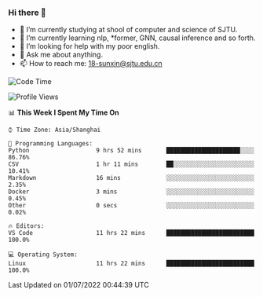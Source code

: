 ### Hi there 👋

<!--
**sunxin000/sunxin000** is a ✨ _special_ ✨ repository because its `README.md` (this file) appears on your GitHub profile.

Here are some ideas to get you started:

- 🔭 I’m currently working on ...
- 🌱 I’m currently learning ...
- 👯 I’m looking to collaborate on ...
- 🤔 I’m looking for help with ...
- 💬 Ask me about ...
- 📫 How to reach me: ...
- 😄 Pronouns: ...
- ⚡ Fun fact: ...
-->
- 🏫 I’m currently studying at shool of computer and science of SJTU.
- 🌱 I’m currently learning nlp, \*former, GNN, causal inference and so forth.
- 🤔 I’m looking for help with my poor english.
- 💬 Ask me about anything.
- 📫 How to reach me: 18-sunxin@sjtu.edu.cn
<!--START_SECTION:waka-->
![Code Time](http://img.shields.io/badge/Code%20Time-236%20hrs%201%20min-blue)

![Profile Views](http://img.shields.io/badge/Profile%20Views-2-blue)

📊 **This Week I Spent My Time On** 

```text
⌚︎ Time Zone: Asia/Shanghai

💬 Programming Languages: 
Python                   9 hrs 52 mins       █████████████████████░░░░   86.76% 
CSV                      1 hr 11 mins        ██░░░░░░░░░░░░░░░░░░░░░░░   10.41% 
Markdown                 16 mins             ░░░░░░░░░░░░░░░░░░░░░░░░░   2.35% 
Docker                   3 mins              ░░░░░░░░░░░░░░░░░░░░░░░░░   0.45% 
Other                    0 secs              ░░░░░░░░░░░░░░░░░░░░░░░░░   0.02%

🔥 Editors: 
VS Code                  11 hrs 22 mins      █████████████████████████   100.0%

💻 Operating System: 
Linux                    11 hrs 22 mins      █████████████████████████   100.0%

```


 Last Updated on 01/07/2022 00:44:39 UTC
<!--END_SECTION:waka-->
